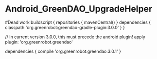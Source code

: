 # Android_GreenDAO_UpgradeHelper
#Dead work
buildscript {
    repositories {
        mavenCentral()
    }
    dependencies {
        classpath 'org.greenrobot:greendao-gradle-plugin:3.0.0'
    }
}
 
// In current version 3.0.0, this must precede the android plugin!
apply plugin: 'org.greenrobot.greendao'
 
dependencies {
    compile 'org.greenrobot:greendao:3.0.1'
}
